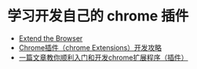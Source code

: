 # 学习开发自己的 chrome 插件

- [Extend the Browser](https://developer.chrome.com/extensions)
- [Chrome插件（chrome Extensions）开发攻略](http://chromecj.com/dev/2018-07/1482.html)
- [一篇文章教你顺利入门和开发chrome扩展程序（插件）](https://juejin.im/post/5c135a275188257284143418#heading-45)